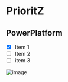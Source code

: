 # PrioritZ
## PowerPlatform 

- [x] Item 1
- [ ] Item 2
- [ ] item 3

![image](https://user-images.githubusercontent.com/13762183/223383336-e87028d0-05be-41ac-b32d-778b1504127a.png)





